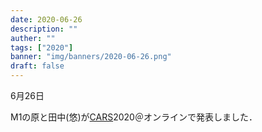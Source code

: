 ```yaml
---
date: 2020-06-26
description: ""
auther: ""
tags: ["2020"]
banner: "img/banners/2020-06-26.png"
draft: false
---
```

6月26日

M1の原と田中(悠)が[CARS](https://www.cars-int.org/)2020＠オンラインで発表しました．
<!--more-->